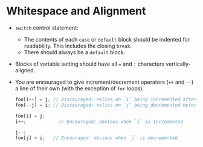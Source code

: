 # Whitespace and Alignment

* `switch` control statement:
    * The contents of each `case` or `default` block should be indented for readability. This includes the closing `break`.
    * There should always be a `default` block.

* Blocks of variable setting should have all `=` and `:` characters vertically-aligned.

* You are encouraged to give increment/decrement operators (`++` and `--`) a line of their own (with the exception of `for` loops).

  ```javascript
  foo[i++] = j; // Discouraged: relies on `i` being incremented after the expression is evaluated
  foo[--j] = i; // Discouraged: relies on `j` being decremented before the expression is evaluated

  foo[i] = j;
  i++;            // Encouraged: obvious when `i` is incremented

  j--;
  foo[j] = i;   // Encouraged: obvious when `j` is decremented
  ```
